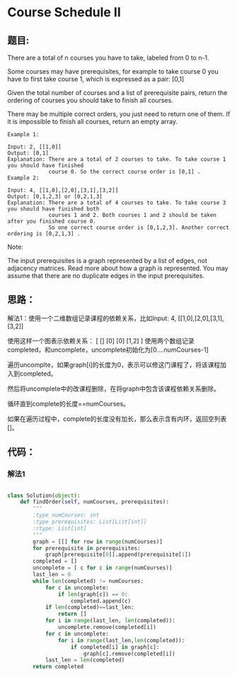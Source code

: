 # Course Schedule II

## 题目:

There are a total of n courses you have to take, labeled from 0 to n-1.

Some courses may have prerequisites, for example to take course 0 you have to first take course 1, which is expressed as a pair: [0,1]

Given the total number of courses and a list of prerequisite pairs, return the ordering of courses you should take to finish all courses.

There may be multiple correct orders, you just need to return one of them. If it is impossible to finish all courses, return an empty array.

```
Example 1:

Input: 2, [[1,0]] 
Output: [0,1]
Explanation: There are a total of 2 courses to take. To take course 1 you should have finished   
             course 0. So the correct course order is [0,1] .
Example 2:

Input: 4, [[1,0],[2,0],[3,1],[3,2]]
Output: [0,1,2,3] or [0,2,1,3]
Explanation: There are a total of 4 courses to take. To take course 3 you should have finished both     
             courses 1 and 2. Both courses 1 and 2 should be taken after you finished course 0. 
             So one correct course order is [0,1,2,3]. Another correct ordering is [0,2,1,3] .
```

Note:

The input prerequisites is a graph represented by a list of edges, not adjacency matrices. Read more about how a graph is represented.
You may assume that there are no duplicate edges in the input prerequisites.

## 思路：
  
  解法1：使用一个二维数组记录课程的依赖关系，比如Input: 4, [[1,0],[2,0],[3,1],[3,2]]
  
  使用这样一个图表示依赖关系：
  [
    []
    [0]
    [0]
    [1,2]
  ]
  使用两个数组记录completed，和uncomplete，uncomplete初始化为[0....numCourses-1]
  
  遍历uncomplte，如果graph[i]的长度为0，表示可以修这门课程了，将该课程加入到completed。
  
  然后将uncomplete中的改课程删除，在将graph中包含该课程依赖关系删除。
  
  循环直到complete的长度==numCourses。
  
  如果在遍历过程中，complete的长度没有加长，那么表示含有内环，返回空列表[]。
  
## 代码：

### 解法1
```python

class Solution(object):
    def findOrder(self, numCourses, prerequisites):
        """
        :type numCourses: int
        :type prerequisites: List[List[int]]
        :rtype: List[int]
        """
        graph = [[] for row in range(numCourses)]
        for prerequisite in prerequisites:
            graph[prerequisite[0]].append(prerequisite[1])
        completed = []
        uncomplete = [ c for c in range(numCourses)]
        last_len = 0
        while len(completed) != numCourses:
            for c in uncomplete:
                if len(graph[c]) == 0:
                    completed.append(c)
            if len(completed)==last_len:
                return []
            for i in range(last_len, len(completed)):
                uncomplete.remove(completed[i])
            for c in uncomplete:
                for i in range(last_len,len(completed)):
                    if completed[i] in graph[c]:
                        graph[c].remove(completed[i])
            last_len = len(completed)
        return completed       
        
```
